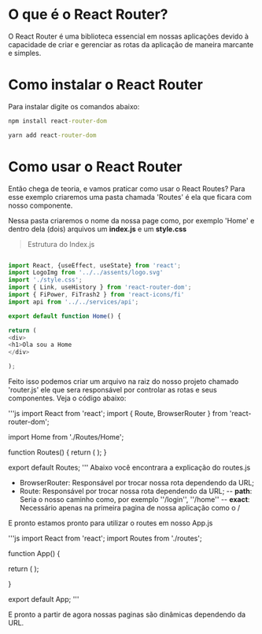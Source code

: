 # O que é o React Router?

O React Router é uma biblioteca essencial em nossas aplicações devido à capacidade de criar e gerenciar as rotas da aplicação de maneira marcante e simples.

# Como instalar o React Router

Para instalar digite os comandos abaixo:

```cmd
npm install react-router-dom

yarn add react-router-dom
```

# Como usar o React Router

Então chega de teoria, e vamos praticar como usar o React Routes? Para esse exemplo criaremos uma pasta chamada 'Routes' é ela que ficara com nosso componente.

Nessa pasta criaremos o nome da nossa page como, por exemplo 'Home' e dentro dela (dois) arquivos um **index.js** e um **style.css**

>Estrutura do Index.js

```js

import React, {useEffect, useState} from 'react';
import LogoImg from '../../assents/logo.svg'
import './style.css';
import { Link, useHistory } from 'react-router-dom';
import { FiPower, FiTrash2 } from 'react-icons/fi'
import api from '../../services/api';

export default function Home() {

return (
<div>
<h1>Ola sou a Home
</div>

);
```

Feito isso podemos criar um arquivo na raiz do nosso projeto chamado 'router.js' ele que sera responsável por controlar as rotas e seus componentes. Veja o código abaixo:

'''js
import React from 'react';
import { Route, BrowserRouter } from 'react-router-dom';

import Home from './Routes/Home';

function Routes() {
return (
<BrowserRouter>
<Route path="/" exact component={Home} />
</BrowserRouter>
);
}

export default Routes;
'''
Abaixo você encontrara a explicação do routes.js
- BrowserRouter: Responsável por trocar nossa rota dependendo da URL;
- Route: Responsável por trocar nossa rota dependendo da URL;
-- **path**: Seria o nosso caminho como, por exemplo ''/login'', ''/home''
-- **exact**: Necessário apenas na primeira pagina de nossa aplicação como o /

E pronto estamos pronto para utilizar o routes em nosso App.js

'''js
import React from 'react';
import Routes from './routes';

function App() {

return (
<Routes />
);

}

export default App;
'''

E pronto a partir de agora nossas paginas são dinâmicas dependendo da URL.